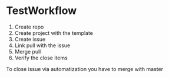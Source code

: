 # TestWorkflow

1. Create repo
2. Create project with the template
3. Create issue
4. Link pull with the issue
5. Merge pull
6. Verify the close items

To close issue via automatization you have to merge with master
